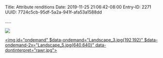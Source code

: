Title: Attribute renditions
Date: 2019-11-25 21:06:42-08:00
Entry-ID: 2271
UUID: 7724c5cb-95df-5a2a-941f-afa53a1588dd

.....

<img src="Landscape_1.jpg{128,128}">

<a href="Landscape_2.jpg{640,640}"><img
    id="ondemand"
    $data-ondemand="Landscape_3.jpg{192,192}"
    $data-ondemand-2x="Landscape_5.jpg{640,640}"
    data-dontinterpret="rawr.jpg"></a>

<script>
window.addEventListener('load', function() {
    var img = document.getElementById('ondemand');
    img.src = img.getAttribute('data-ondemand');
    img.srcset = img.getAttribute('data-ondemand') + ' 1x, ' + img.getAttribute('data-ondemand-2x') + ' 2x';
});
</script>
